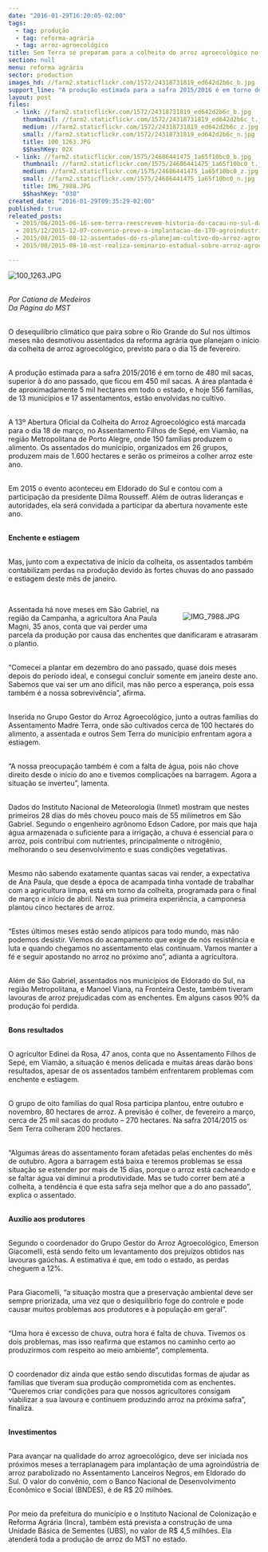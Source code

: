 ```yaml
---
date: "2016-01-29T16:20:05-02:00"
tags:
  - tag: produção
  - tag: reforma-agrária
  - tag: arroz-agroecológico
title: Sem Terra se preparam para a colheita do arroz agroecológico no RS
section: null
menu: reforma agrária
sector: production
images_hd: //farm2.staticflickr.com/1572/24318731819_ed642d2b6c_b.jpg
support_line: "A produção estimada para a safra 2015/2016 é em torno de 480 mil sacas, superior à do ano passado, que ficou em 450 mil sacas."
layout: post
files:
  - link: //farm2.staticflickr.com/1572/24318731819_ed642d2b6c_b.jpg
    thumbnail: //farm2.staticflickr.com/1572/24318731819_ed642d2b6c_t.jpg
    medium: //farm2.staticflickr.com/1572/24318731819_ed642d2b6c_z.jpg
    small: //farm2.staticflickr.com/1572/24318731819_ed642d2b6c_n.jpg
    title: 100_1263.JPG
    $$hashKey: 02X
  - link: //farm2.staticflickr.com/1575/24686441475_1a65f10bc0_b.jpg
    thumbnail: //farm2.staticflickr.com/1575/24686441475_1a65f10bc0_t.jpg
    medium: //farm2.staticflickr.com/1575/24686441475_1a65f10bc0_z.jpg
    small: //farm2.staticflickr.com/1575/24686441475_1a65f10bc0_n.jpg
    title: IMG_7988.JPG
    $$hashKey: "030"
created_date: "2016-01-29T09:35:29-02:00"
published: true
releated_posts:
  - 2015/06/2015-06-16-sem-terra-reescrevem-historia-do-cacau-no-sul-da-bahia.md
  - 2015/12/2015-12-07-convenio-preve-a-implantacao-de-170-agroindustrias-em-assentamentos-da-ba.md
  - 2015/08/2015-08-12-assentados-do-rs-planejam-cultivo-do-arroz-agroecologico.md
  - 2015/08/2015-08-10-mst-realiza-seminario-estadual-sobre-arroz-agroecologico.md

---
```

<p><img alt="100_1263.JPG" src="//farm2.staticflickr.com/1572/24318731819_ed642d2b6c_b.jpg" /></p>

<p><br />
<em>Por Catiana de Medeiros<br />
Da P&aacute;gina do MST</em></p>

<p><br />
O desequil&iacute;brio clim&aacute;tico que paira sobre o Rio Grande do Sul nos &uacute;ltimos meses n&atilde;o desmotivou assentados da reforma agr&aacute;ria que planejam o in&iacute;cio da colheita de arroz agroecol&oacute;gico, previsto para o dia 15 de fevereiro.</p>

<p><br />
A produ&ccedil;&atilde;o estimada para a safra 2015/2016 &eacute; em torno de 480 mil sacas, superior &agrave; do ano passado, que ficou em 450 mil sacas. A &aacute;rea plantada &eacute; de aproximadamente 5 mil hectares em todo o estado, e hoje 556 fam&iacute;lias, de 13 munic&iacute;pios e 17 assentamentos, est&atilde;o envolvidas no cultivo.</p>

<p><br />
A 13&ordm; Abertura Oficial da Colheita do Arroz Agroecol&oacute;gico est&aacute; marcada para o dia 18 de mar&ccedil;o, no Assentamento Filhos de Sep&eacute;, em Viam&atilde;o, na regi&atilde;o Metropolitana de Porto Alegre, onde 150 fam&iacute;lias produzem o alimento. Os assentados do munic&iacute;pio, organizados em 26 grupos, produzem mais de 1.600 hectares e ser&atilde;o os primeiros a colher arroz este ano.</p>

<p><br />
Em 2015 o evento aconteceu em Eldorado do Sul e contou com a participa&ccedil;&atilde;o da presidente Dilma Rousseff. Al&eacute;m de outras lideran&ccedil;as e autoridades, ela ser&aacute; convidada a participar da abertura novamente este ano.</p>

<p><br />
<strong>Enchente e estiagem</strong></p>

<p><br />
Mas, junto com a expectativa de in&iacute;cio da colheita, os assentados tamb&eacute;m contabilizam perdas na produ&ccedil;&atilde;o devido &agrave;s fortes chuvas do ano passado e estiagem deste m&ecirc;s de janeiro.</p>

<p>&nbsp;</p>

<figure class="image" style="float:right"><img alt="IMG_7988.JPG" src="//farm2.staticflickr.com/1575/24686441475_1a65f10bc0_b.jpg" />
<figcaption></figcaption>
</figure>

<p>Assentada h&aacute; nove meses em S&atilde;o Gabriel, na regi&atilde;o da Campanha, a agricultora Ana Paula Magni, 35 anos, conta que vai perder uma parcela da produ&ccedil;&atilde;o por causa das enchentes que danificaram e atrasaram o plantio.</p>

<p><br />
&ldquo;Comecei a plantar em dezembro do ano passado, quase dois meses depois do per&iacute;odo ideal, e consegui concluir somente em janeiro deste ano. Sabemos que vai ser um ano dif&iacute;cil, mas n&atilde;o perco a esperan&ccedil;a, pois essa tamb&eacute;m &eacute; a nossa sobreviv&ecirc;ncia&rdquo;, afirma.</p>

<p><br />
Inserida no Grupo Gestor do Arroz Agroecol&oacute;gico, junto a outras fam&iacute;lias do Assentamento Madre Terra, onde s&atilde;o cultivados cerca de 100 hectares do alimento, a assentada e outros Sem Terra do munic&iacute;pio enfrentam agora a estiagem.</p>

<p><br />
&ldquo;A nossa preocupa&ccedil;&atilde;o tamb&eacute;m &eacute; com a falta de &aacute;gua, pois n&atilde;o chove direito desde o in&iacute;cio do ano e tivemos complica&ccedil;&otilde;es na barragem. Agora a situa&ccedil;&atilde;o se inverteu&rdquo;, lamenta.</p>

<p><br />
Dados do Instituto Nacional de Meteorologia (Inmet) mostram que nestes primeiros 28 dias do m&ecirc;s choveu pouco mais de 55 mil&iacute;metros em S&atilde;o Gabriel. Segundo o engenheiro agr&ocirc;nomo Edson Cadore, por mais que haja &aacute;gua armazenada o suficiente para a irriga&ccedil;&atilde;o, a chuva &eacute; essencial para o arroz, pois contribui com nutrientes, principalmente o nitrog&ecirc;nio, melhorando o seu desenvolvimento e suas condi&ccedil;&otilde;es vegetativas.</p>

<p><br />
Mesmo n&atilde;o sabendo exatamente quantas sacas vai render, a expectativa de Ana Paula, que desde a &eacute;poca de acampada tinha vontade de trabalhar com a agricultura limpa, est&aacute; em torno da colheita, programada para o final de mar&ccedil;o e in&iacute;cio de abril. Nesta sua primeira experi&ecirc;ncia, a camponesa plantou cinco hectares de arroz.</p>

<p><br />
&ldquo;Estes &uacute;ltimos meses est&atilde;o sendo at&iacute;picos para todo mundo, mas n&atilde;o podemos desistir. Viemos do acampamento que exige de n&oacute;s resist&ecirc;ncia e luta e quando chegamos no assentamento elas continuam. Vamos manter a f&eacute; e seguir apostando no arroz no pr&oacute;ximo ano&rdquo;, adianta a agricultora.</p>

<p><br />
Al&eacute;m de S&atilde;o Gabriel, assentados nos munic&iacute;pios de Eldorado do Sul, na regi&atilde;o Metropolitana, e Manoel Viana, na Fronteira Oeste, tamb&eacute;m tiveram lavouras de arroz prejudicadas com as enchentes. Em alguns casos 90% da produ&ccedil;&atilde;o foi perdida.</p>

<p><br />
<strong>Bons resultados</strong></p>

<p><br />
O agricultor Edinei da Rosa, 47 anos, conta que no Assentamento Filhos de Sep&eacute;, em Viam&atilde;o, a situa&ccedil;&atilde;o &eacute; menos delicada e muitas &aacute;reas dar&atilde;o bons resultados, apesar de os assentados tamb&eacute;m enfrentarem problemas com enchente e estiagem.</p>

<p><br />
O grupo de oito fam&iacute;lias do qual Rosa participa plantou, entre outubro e novembro, 80 hectares de arroz. A previs&atilde;o &eacute; colher, de fevereiro a mar&ccedil;o, cerca de 25 mil sacas do produto &ndash; 270 hectares. Na safra 2014/2015 os Sem Terra colheram 200 hectares.</p>

<p><br />
&ldquo;Algumas &aacute;reas do assentamento foram afetadas pelas enchentes do m&ecirc;s de outubro. Agora a barragem est&aacute; baixa e teremos problemas se essa situa&ccedil;&atilde;o se estender por mais de 15 dias, porque o arroz est&aacute; cacheando e se faltar &aacute;gua vai diminui a produtividade. Mas se tudo correr bem at&eacute; a colheita, a tend&ecirc;ncia &eacute; que esta safra seja melhor que a do ano passado&rdquo;, explica o assentado.</p>

<p><br />
<strong>Aux&iacute;lio aos produtores</strong></p>

<p><br />
Segundo o coordenador do Grupo Gestor do Arroz Agroecol&oacute;gico, Emerson Giacomelli, est&aacute; sendo feito um levantamento dos preju&iacute;zos obtidos nas lavouras ga&uacute;chas. A estimativa &eacute; que, em todo o estado, as perdas cheguem a 12%.</p>

<p><br />
Para Giacomelli, &ldquo;a situa&ccedil;&atilde;o mostra que a preserva&ccedil;&atilde;o ambiental deve ser sempre priorizada, uma vez que o desiquil&iacute;brio foge do controle e pode causar muitos problemas aos produtores e &agrave; popula&ccedil;&atilde;o em geral&rdquo;.</p>

<p><br />
&ldquo;Uma hora &eacute; excesso de chuva, outra hora &eacute; falta de chuva. Tivemos os dois problemas, mas isso reafirma que estamos no caminho certo ao produzirmos com respeito ao meio ambiente&rdquo;, complementa.</p>

<p><br />
O coordenador diz ainda que est&atilde;o sendo discutidas formas de ajudar as fam&iacute;lias que tiveram sua produ&ccedil;&atilde;o comprometida com as enchentes. &ldquo;Queremos criar condi&ccedil;&otilde;es para que nossos agricultores consigam viabilizar a sua lavoura e continuem produzindo arroz na pr&oacute;xima safra&rdquo;, finaliza.</p>

<p><br />
<strong>Investimentos</strong></p>

<p><br />
Para avan&ccedil;ar na qualidade do arroz agroecol&oacute;gico, deve ser iniciada nos pr&oacute;ximos meses a terraplanagem para implanta&ccedil;&atilde;o de uma agroind&uacute;stria de arroz parabolizado no Assentamento Lanceiros Negros, em Eldorado do Sul. O valor do conv&ecirc;nio, com o Banco Nacional de Desenvolvimento Econ&ocirc;mico e Social (BNDES), &eacute; de R$ 20 milh&otilde;es.</p>

<p><br />
Por meio da prefeitura do munic&iacute;pio e o Instituto Nacional de Coloniza&ccedil;&atilde;o e Reforma Agr&aacute;ria (Incra), tamb&eacute;m est&aacute; prevista a constru&ccedil;&atilde;o de uma Unidade B&aacute;sica de Sementes (UBS), no valor de R$ 4,5 milh&otilde;es. Ela atender&aacute; toda a produ&ccedil;&atilde;o de arroz do MST no estado.</p>
